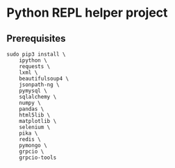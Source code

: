 # Python REPL helper project

## Prerequisites

```
sudo pip3 install \
    ipython \
    requests \
    lxml \
    beautifulsoup4 \
    jsonpath-ng \
    pymysql \
    sqlalchemy \
    numpy \
    pandas \
    html5lib \
    matplotlib \
    selenium \
    pika \
    redis \
    pymongo \
    grpcio \
    grpcio-tools
```
